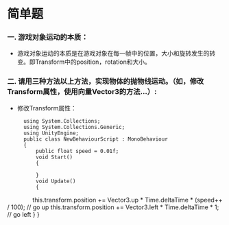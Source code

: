 # 简单题
### 一. 游戏对象运动的本质： ###  
- 游戏对象运动的本质是在游戏对象在每一帧中的位置，大小和旋转发生的转变。即Transform中的position，rotation和大小。  
### 二. 请用三种方法以上方法，实现物体的抛物线运动。（如，修改Transform属性，使用向量Vector3的方法…）: ###  
- 修改Transform属性：  

        using System.Collections;  
        using System.Collections.Generic;  
        using UnityEngine;  
        public class NewBehaviourScript : MonoBehaviour  
        {  
            public float speed = 0.01f;
            void Start()
            {
        
            }
            void Update()
            {

                this.transform.position += Vector3.up * Time.deltaTime * (speed++ / 100);
                // go up
                this.transform.position += Vector3.left * Time.deltaTime * 1;
                // go left 
            }
        }
